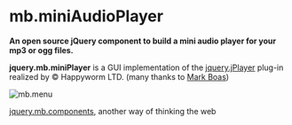 # mb.miniAudioPlayer

__An open source jQuery component to build a mini audio player for your mp3 or ogg files.__

<b>jquery.mb.miniPlayer</b> is a GUI implementation of the <a href="http://www.happyworm.com/jquery/jplayer/" target="_blank">jquery.jPlayer</a> plug-in realized by © Happyworm LTD. (many thanks to <a href="http://happyworm.com/blog/" target="_blank">Mark Boas</a>)

![mb.menu](http://pupunzi.com/gitHub/mb.miniAudioPlayer.png)

<!--
## [go to the demo](http://pupunzi.com/#mb.components/mb._menu/menu.html)
## [go to the Doc](http://wiki.github.com/pupunzi/jquery.mb.menu/)
-->


[jquery.mb.components](http://pupunzi.com/), another way of thinking the web
